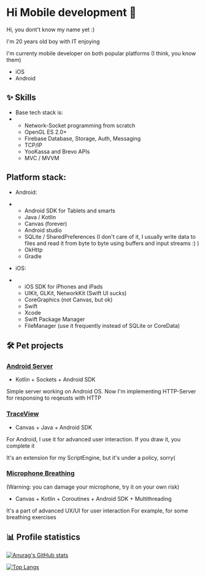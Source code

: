 # Hi Mobile development 👋

Hi, you dont't know my name yet :)

I'm 20 years old boy with IT enjoying

I'm currenty mobile developer on both popular platforms
(I think, you know them)

* iOS
* Android

## ✨ Skills

* Base tech stack is:
* * Network-Socket programming from scratch
  * OpenGL ES 2.0+
  * Firebase Database, Storage, Auth, Messaging
  * TCP/IP
  * YooKassa and Brevo APIs
  * MVC / MVVM

## Platform stack:

* Android:
* * Android SDK for Tablets and smarts
  * Java / Kotlin
  * Canvas (forever)
  * Android studio
  * SQLite / SharedPreferences (I don't care of it, I usually write data to files and read it from byte to byte using buffers and input streams :) )
  * OkHttp
  * Gradle

* iOS:
* * iOS SDK for iPhones and iPads
  * UIKit, GLKit, NetworkKit (Swift UI sucks)
  * CoreGraphics (not Canvas, but ok)
  * Swift
  * Xcode
  * Swift Package Manager
  * FileManager (use it frequently instead of SQLite or CoreData)

## 🛠 Pet projects

### [Android Server](https://github.com/GoodDamn/SocketServer)

* Kotlin + Sockets + Android SDK

Simple server working on Android OS.
Now I'm implementing HTTP-Server for responsing to reqeusts with HTTP

### [TraceView](https://github.com/GoodDamn/TraceView)

* Canvas + Java + Android SDK

For Android, I use it for advanced user interaction.
If you draw it, you complete it

It's an extension for my ScriptEngine, but it's under a policy, sorry(

### [Microphone Breathing](https://github.com/GoodDamn/MicroBreath)
(Warning: you can damage your microphone, try it on your own risk)

* Canvas + Kotlin + Coroutines + Android SDK + Multithreading

It's a part of advanced UX/UI for user interaction
For example, for some breathing exercises

## 📊 Profile statistics
[![Anurag's GitHub stats](https://github-readme-stats.vercel.app/api?username=GoodDamn&theme=dark&count_private=true&include_all_commits=true&show_icons=true)](https://github.com/anuraghazra/github-readme-stats)

[![Top Langs](https://github-readme-stats.vercel.app/api/top-langs/?username=GoodDamn&show_icons=true&theme=dark&count_private=true&layout=donut-vertical&card_width=445&langs_count=4)](https://github.com/anuraghazra/github-readme-stats)

<!--
**GoodDamn/GoodDamn** is a ✨ _special_ ✨ repository because its `README.md` (this file) appears on your GitHub profile.

Here are some ideas to get you started:

- 🔭 I’m currently working on ...
- 🌱 I’m currently learning ...
- 👯 I’m looking to collaborate on ...
- 🤔 I’m looking for help with ...
- 💬 Ask me about ...
- 📫 How to reach me: ...
- 😄 Pronouns: ...
- ⚡ Fun fact: ...
-->
